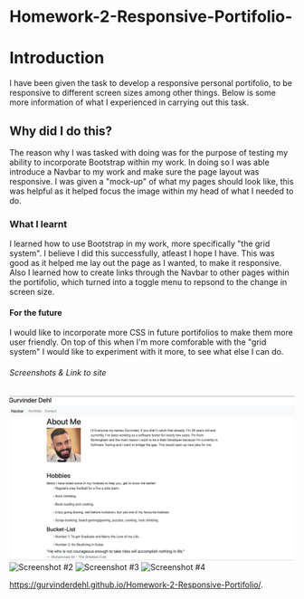 # Homework-2-Responsive-Portifolio-

# Introduction
I have been given the task to develop a responsive personal portifolio, to be responsive to different screen sizes among other things. Below is some more information of what I experienced in carrying out this task.

## Why did I do this?
The reason why I was tasked with doing was for the purpose of testing my ability to incorporate Bootstrap within my work. In doing so I was able introduce a Navbar to my work and make sure the page layout was responsive. I was given a "mock-up" of what my pages should look like, this was helpful as it helped focus the image within my head of what I needed to do. 
 
### What I learnt
I learned how to use Bootstrap in my work, more specifically "the grid system". I believe I did this successfully, atleast I hope I have. This was good as it helped me lay out the page as I wanted, to make it responsive. Also I learned how to create links through the Navbar to other pages within the portifolio, which turned into a toggle menu to repsond to the change in screen size. 

#### For the future
I would like to incorporate more CSS in future portifolios to make them more user friendly. On top of this when I'm more comforable with the "grid system" I would like to experiment with it more, to see what else I can do. 

###### Screenshots & Link to site
![Screenshot #1](/Images/Screenshot1.png)
![Screenshot #2](/Images/Screenshot2.png")
![Screenshot #3](/Images/Screenshot3.png")
![Screenshot #4](/Images/Screenshot4.png")

https://gurvinderdehl.github.io/Homework-2-Responsive-Portifolio/.

